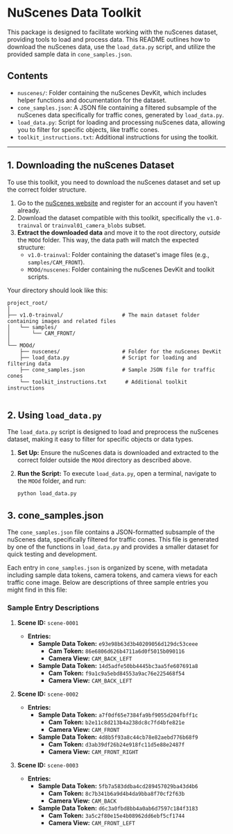 # NuScenes Data Toolkit

This package is designed to facilitate working with the nuScenes dataset, providing tools to load and process data. This README outlines how to download the nuScenes data, use the `load_data.py` script, and utilize the provided sample data in `cone_samples.json`.

## Contents
- `nuscenes/`: Folder containing the nuScenes DevKit, which includes helper functions and documentation for the dataset.
- `cone_samples.json`: A JSON file containing a filtered subsample of the nuScenes data specifically for traffic cones, generated by `load_data.py`.
- `load_data.py`: Script for loading and processing nuScenes data, allowing you to filter for specific objects, like traffic cones.
- `toolkit_instructions.txt`: Additional instructions for using the toolkit.

---

## 1. Downloading the nuScenes Dataset

To use this toolkit, you need to download the nuScenes dataset and set up the correct folder structure.

1. Go to the [nuScenes website](https://www.nuscenes.org/) and register for an account if you haven’t already.
2. Download the dataset compatible with this toolkit, specifically the `v1.0-trainval` or `trainval01_camera_blobs` subset.
3. **Extract the downloaded data** and move it to the root directory, *outside* the `MOOd` folder. This way, the data path will match the expected structure:
   - `v1.0-trainval`: Folder containing the dataset's image files (e.g., `samples/CAM_FRONT`).
   - `MOOd/nuscenes`: Folder containing the nuScenes DevKit and toolkit scripts.

Your directory should look like this:

```plaintext
project_root/
│
├── v1.0-trainval/                   # The main dataset folder containing images and related files
│   └── samples/
│       └── CAM_FRONT/
│
└── MOOd/
    ├── nuscenes/                    # Folder for the nuScenes DevKit
    ├── load_data.py                 # Script for loading and filtering data
    ├── cone_samples.json            # Sample JSON file for traffic cones
    └── toolkit_instructions.txt      # Additional toolkit instructions


```
## 2. Using `load_data.py`

The `load_data.py` script is designed to load and preprocess the nuScenes dataset, making it easy to filter for specific objects or data types.

1. **Set Up:** Ensure the nuScenes data is downloaded and extracted to the correct folder outside the `MOOd` directory as described above.
2. **Run the Script:** To execute `load_data.py`, open a terminal, navigate to the `MOOd` folder, and run:

   ```bash
   python load_data.py
   ```

## 3. cone_samples.json

The `cone_samples.json` file contains a JSON-formatted subsample of the nuScenes data, specifically filtered for traffic cones. This file is generated by one of the functions in `load_data.py` and provides a smaller dataset for quick testing and development.

Each entry in `cone_samples.json` is organized by scene, with metadata including sample data tokens, camera tokens, and camera views for each traffic cone image. Below are descriptions of three sample entries you might find in this file:

### Sample Entry Descriptions

1. **Scene ID:** `scene-0001`
   - **Entries:**
     - **Sample Data Token:** `e93e98b63d3b40209056d129dc53ceee`
       - **Cam Token:** `86e6806d626b4711a6d0f5015b090116`
       - **Camera View:** `CAM_BACK_LEFT`
     - **Sample Data Token:** `14d5adfe50bb4445bc3aa5fe607691a8`
       - **Cam Token:** `f9a1c9a5ebd84553a9ac76e225468f54`
       - **Camera View:** `CAM_BACK_LEFT`

2. **Scene ID:** `scene-0002`
   - **Entries:**
     - **Sample Data Token:** `a7f0df65e7384fa9bf9055d204fbff1c`
       - **Cam Token:** `b2e11c8d213b4a238dc8c7fd4bfe821e`
       - **Camera View:** `CAM_FRONT`
     - **Sample Data Token:** `4d8b5f93a8c44cb78e82aebd776b68f9`
       - **Cam Token:** `d3ab39df26b24e918fc11d5e88e2487f`
       - **Camera View:** `CAM_FRONT_RIGHT`

3. **Scene ID:** `scene-0003`
   - **Entries:**
     - **Sample Data Token:** `5fb7a583ddba4cd289457029ba43d4b6`
       - **Cam Token:** `8c7b341b6a9d4b4da9bba8f70cf2f63b`
       - **Camera View:** `CAM_BACK`
     - **Sample Data Token:** `d6c3a0fbd8bb4a0ab6d7597c184f3183`
       - **Cam Token:** `3a5c2f80e15e4b08962dd6ebf5cf1744`
       - **Camera View:** `CAM_FRONT_LEFT`

